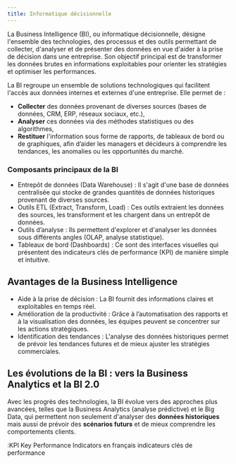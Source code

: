 ```yaml
---
title: Informatique décisionnelle
---
```


La Business Intelligence (BI), ou informatique décisionnelle, désigne l'ensemble des technologies, des processus et des outils permettant de collecter, d'analyser et de présenter des données en vue d'aider à la prise de décision dans une entreprise. Son objectif principal est de transformer les données brutes en informations exploitables pour orienter les stratégies et optimiser les performances.

La BI regroupe un ensemble de solutions technologiques qui facilitent l'accès aux données internes et externes d'une entreprise. Elle permet de :

- **Collecter** des données provenant de diverses sources (bases de données, CRM, ERP, réseaux sociaux, etc.),
- **Analyser** ces données via des méthodes statistiques ou des algorithmes,
- **Restituer** l'information sous forme de rapports, de tableaux de bord ou de graphiques, afin d’aider les managers et décideurs à comprendre les tendances, les anomalies ou les opportunités du marché.

### Composants principaux de la BI

- Entrepôt de données (Data Warehouse) : Il s'agit d'une base de données centralisée qui stocke de grandes quantités de données historiques provenant de diverses sources.
- Outils ETL (Extract, Transform, Load) : Ces outils extraient les données des sources, les transforment et les chargent dans un entrepôt de données.
- Outils d’analyse : Ils permettent d'explorer et d'analyser les données sous différents angles (OLAP, analyse statistique).
- Tableaux de bord (Dashboards) : Ce sont des interfaces visuelles qui présentent des indicateurs clés de performance (KPI) de manière simple et intuitive.

##  Avantages de la Business Intelligence

- Aide à la prise de décision : La BI fournit des informations claires et exploitables en temps réel.
- Amélioration de la productivité : Grâce à l’automatisation des rapports et à la visualisation des données, les équipes peuvent se concentrer sur les actions stratégiques.
- Identification des tendances : L'analyse des données historiques permet de prévoir les tendances futures et de mieux ajuster les stratégies commerciales.

## Les évolutions de la BI : vers la Business Analytics et la BI 2.0

Avec les progrès des technologies, la BI évolue vers des approches plus avancées, telles que la Business Analytics (analyse prédictive) et le Big Data, qui permettent non seulement d'analyser des **données historiques** mais aussi de prévoir des **scénarios futurs** et de mieux comprendre les comportements clients.

:KPI
Key Performance Indicators en français indicateurs clés de performance
